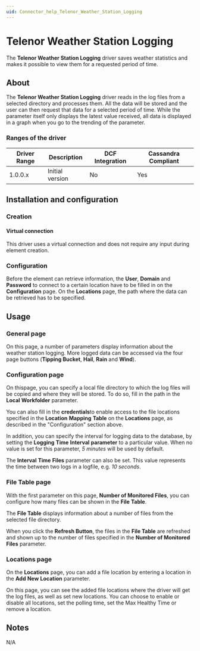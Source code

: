 ```yaml
---
uid: Connector_help_Telenor_Weather_Station_Logging
---
```


# Telenor Weather Station Logging

The **Telenor Weather Station Logging** driver saves weather statistics and makes it possible to view them for a requested period of time.

## About

The **Telenor Weather Station Logging** driver reads in the log files from a selected directory and processes them. All the data will be stored and the user can then request that data for a selected period of time. While the parameter itself only displays the latest value received, all data is displayed in a graph when you go to the trending of the parameter.

### Ranges of the driver

| **Driver Range** | **Description** | **DCF Integration** | **Cassandra Compliant** |
|------------------|-----------------|---------------------|-------------------------|
| 1.0.0.x          | Initial version | No                  | Yes                     |

## Installation and configuration

### Creation

#### Virtual connection

This driver uses a virtual connection and does not require any input during element creation.

### Configuration

Before the element can retrieve information, the **User**, **Domain** and **Password** to connect to a certain location have to be filled in on the **Configuration** page. On the **Locations** page, the path where the data can be retrieved has to be specified.

## Usage

### General page

On this page, a number of parameters display information about the weather station logging. More logged data can be accessed via the four page buttons (**Tipping Bucket**, **Hail**, **Rain** and **Wind**).

### Configuration page

On thispage, you can specify a local file directory to which the log files will be copied and where they will be stored. To do so, fill in the path in the **Local** **Workfolder** parameter.

You can also fill in the **credentials**to enable access to the file locations specified in the **Location** **Mapping** **Table** on the **Locations** page, as described in the "Configuration" section above.

In addition, you can specify the interval for logging data to the database, by setting the **Logging** **Time** **Interval** **parameter** to a particular value. When no value is set for this parameter, *5 minutes* will be used by default.

The **Interval** **Time** **Files** parameter can also be set. This value represents the time between two logs in a logfile, e.g. *10 seconds*.

### File Table page

With the first parameter on this page, **Number of Monitored Files**, you can configure how many files can be shown in the **File** **Table**.

The **File Table** displays information about a number of files from the selected file directory.

When you click the **Refresh Button**, the files in the **File Table** are refreshed and shown up to the number of files specified in the **Number of Monitored Files** parameter.

### Locations page

On the **Locations** page, you can add a file location by entering a location in the **Add** **New** **Location** parameter.

On this page, you can see the added file locations where the driver will get the log files, as well as set new locations. You can choose to enable or disable all locations, set the polling time, set the Max Healthy Time or remove a location.

## Notes

N/A
